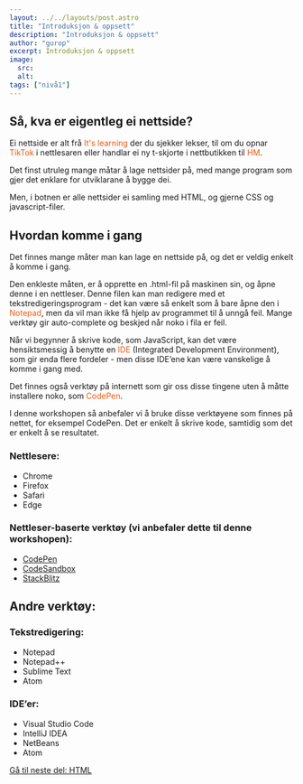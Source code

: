 ```yaml
---
layout: ../../layouts/post.astro
title: "Introduksjon & oppsett"
description: "Introduksjon & oppsett"
author: "gurop"
excerpt: Introduksjon & oppsett
image:
  src:
  alt:
tags: ["nivå1"]
---
```




## Så, kva er eigentleg ei nettside?

Ei nettside er alt frå <font color="#EA580C">It's learning</font> der du sjekker lekser, til om du opnar
<font color="#EA580C">TikTok</font> i nettlesaren eller handlar ei ny t-skjorte i nettbutikken til <font color="#EA580C">HM</font>.

Det finst utruleg mange måtar å lage nettsider på, med mange program som gjer det enklare for utviklarane å bygge dei.

Men, i botnen er alle nettsider ei samling med HTML, og gjerne CSS og javascript-filer.

## Hvordan komme i gang

Det finnes mange måter man kan lage en nettside på, og det er veldig enkelt å komme i gang.

Den enkleste måten, er å opprette en .html-fil på maskinen sin, og åpne denne i en nettleser. 
Denne filen kan man redigere med et tekstredigeringsprogram - det kan være så enkelt som å bare åpne
den i <font color="#EA580C">Notepad</font>, men  da vil man ikke få hjelp av programmet til å unngå feil.
Mange verktøy gir auto-complete og beskjed når noko i fila er feil. 

Når vi begynner å skrive kode, som JavaScript, kan det være hensiktsmessig å benytte en <font color="#EA580C">IDE</font>
(Integrated Development Environment), som gir enda flere fordeler - men disse IDE’ene kan være vanskelige å komme i gang med.

Det finnes også verktøy på internett som gir oss disse tingene uten å måtte installere noko, som <font color="#EA580C">CodePen</font>.

I denne workshopen så anbefaler vi å bruke disse verktøyene som finnes på nettet, for eksempel CodePen. Det er enkelt
å skrive kode, samtidig som det er enkelt å se resultatet.

### Nettlesere:

- Chrome
- Firefox
- Safari
- Edge

### Nettleser-baserte verktøy (vi anbefaler dette til denne workshopen):

- [CodePen](https://codepen.io/pen/)
- [CodeSandbox](https://codesandbox.io/)
- [StackBlitz](https://stackblitz.com/edit/web-platform?file=index.html)

## Andre verktøy:

### Tekstredigering:

- Notepad
- Notepad++
- Sublime Text
- Atom

### IDE’er:

- Visual Studio Code
- IntelliJ IDEA
- NetBeans
- Atom

[Gå til neste del: HTML](./../03_HTML)